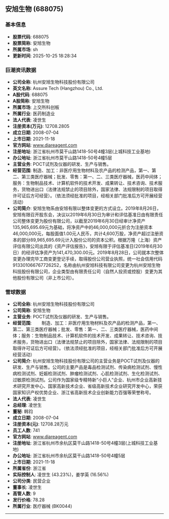 ## 安旭生物 (688075)

### 基本信息

- **股票代码**: 688075
- **股票简称**: 安旭生物
- **所属市场**: sh
- **更新时间**: 2025-10-25 18:28:34

### 巨潮资讯数据

- **公司全称**: 杭州安旭生物科技股份有限公司
- **英文名称**: Assure Tech (Hangzhou) Co., Ltd.
- **A股代码**: 688075
- **A股简称**: 安旭生物
- **所属市场**: 上交所科创板
- **所属行业**: 医药制造业
- **法人代表**: 凌世生
- **注册资本(万元)**: 12708.2805
- **成立日期**: 2008-07-04
- **上市日期**: 2021-11-18
- **官方网站**: www.diareagent.com
- **注册地址**: 浙江省杭州市莫干山路1418-50号4幢3层(上城科技工业基地)
- **办公地址**: 浙江省杭州市莫干山路1418-50号4幢5层
- **主营业务**: POCT试剂及仪器的研发、生产与销售。
- **经营范围**: 制造、加工：非医疗用生物材料及农产品的检测产品，第一、第二、第三类医疗器械；批发、零售：第一、二、三类医疗器械，医药中间体；服务：生物制品技术、计算机软件的技术开发、成果转让、技术咨询、技术服务，货物进出口（法律法规禁止的项目除外，国家法律、法规限制的项目取得许可证后方可经营）。（依法须经批准的项目，经相关部门批准后方可开展经营活动）
- **公司简介**: 安旭生物系由安旭有限以整体变更的方式设立。2019年8月26日，安旭有限召开股东会，决议以2019年6月30日为审计和评估基准日由有限责任公司整体变更为股份有限公司，以截至2019年6月30日经审计净资产135,965,695.69元为基础，将净资产中的46,000,000元折合为注册资本46,000,000元，每股面值1.00元人民币，共计4,600万股，净资产超过注册资本的部分89,965,695.69元计入股份公司的资本公积。根据万隆（上海）资产评估有限公司出具的《资产评估报告》，安旭有限于评估基准日(2019年6月30日）的经评估净资产为141,470,300.00元。2019年8月28日，公司就本次整体变更办理完毕工商变更登记手续，取得股份公司营业执照，统一社会信用代码913301066767726252，名称由杭州安旭科技有限公司变更为杭州安旭生物科技股份有限公司，企业类型由有限责任公司（自然人投资或控股）变更为其他股份有限公司（非上市公司）。

### 雪球数据

- **公司全称**: 杭州安旭生物科技股份有限公司
- **公司简称**: 安旭生物
- **主营业务**: POCT试剂及仪器的研发、生产与销售。
- **经营范围**: 　　制造、加工：非医疗用生物材料及农产品的检测产品，第一、第二、第三类医疗器械；批发、零售：第一、二、三类医疗器械，医药中间体；服务：生物制品技术、计算机软件的技术开发、成果转让、技术咨询、技术服务，货物进出口（法律法规禁止的项目除外，国家法律、法规限制的项目取得许可证后方可经营）。（依法须经批准的项目，经相关部门批准后方可开展经营活动）
- **公司简介**: 杭州安旭生物科技股份有限公司的主营业务是POCT试剂及仪器的研发、生产与销售。公司的主要产品是毒品检测试剂、传染病检测试剂、慢性病检测试剂、妊娠检测试剂、肿瘤检测试剂、心肌检测试剂、生化检测试剂、过敏原检测试剂。公司作为国家级专精特新“小巨人”企业、杭州市企业高新技术研究开发中心、国家高新技术企业、省级高新技术企业研究开发中心，荣获国家知识产权优势企业、浙江省高新技术企业创新能力百强等荣誉称号。
- **法人代表**: 凌世生
- **总经理**: 凌世生
- **董秘**: 韩钧
- **成立日期**: 2008-07-04
- **注册资本(元)**: 12708.28万元
- **员工人数**: 741
- **官方网站**: www.diareagent.com
- **注册地址**: 浙江省杭州市余杭区莫干山路1418-50号4幢3层(上城科技工业基地)
- **办公地址**: 浙江省杭州市余杭区莫干山路1418-50号4幢5层
- **上市日期**: 2021-11-18
- **所属省份**: 浙江省
- **实际控制人**: 凌世生 (43.23%)，姜学英 (16.56%)
- **公司分类**: 民营企业
- **董事长**: 凌世生
- **高管人数**: 9
- **发行价格**: 78.28
- **所属行业**: 医疗器械 (BK0044)

---